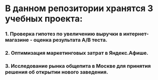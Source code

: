 # В данном репозитории хранятся 3 учебных проекта:
### 1. Проверка гипотез по увеличению выручки в интернет-магазине - оценка результата А/В теста.
### 2. Оптимизация маркетинговых затрат в Яндекс.Афише.
### 3. Исследование рынка общепита в Москве для принятия решения об открытии нового заведения.

